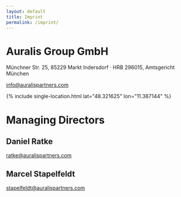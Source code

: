 ```yaml
---
layout: default
title: Imprint
permalink: /imprint/
---
```


# Auralis Group GmbH
Münchner Str. 25, 85229 Markt Indersdorf · HRB 296015, Amtsgericht München

[info@auralispartners.com](mailto:info@auralispartners.com)

{% include single-location.html lat="48.321625" lon="11.387144" %}

# Managing Directors

## Daniel Ratke

[ratke@auralispartners.com](mailto:ratke@auralispartners.com)

## Marcel Stapelfeldt

[stapelfeldt@auralispartners.com](mailto:stapelfeldt@auralispartners.com)
